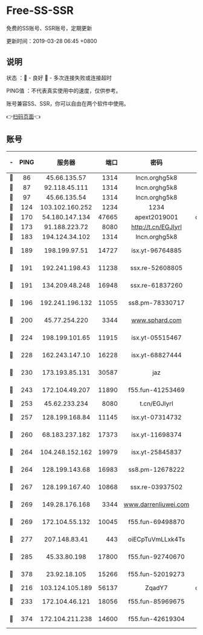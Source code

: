 # Free-SS-SSR

免费的SS账号、SSR账号，定期更新

更新时间：2019-03-28 06:45 +0800

## 说明

状态     ：🙂 - 良好 🙁 - 多次连接失败或连接超时

PING值   ：不代表真实使用中的速度，仅供参考。

账号兼容SS、SSR，你可以自由在两个软件中使用。

👉[扫码页面](https://liesauer.github.io/Free-SS-SSR/)👈

## 账号

|-|PING|服务器|端口|密码|加密方式|区域|
|:----:|:----:|:-----:|-----:|:----:|:----:|:----:|
|🙂|86|45.66.135.57|1314|lncn.orghg5k8|rc4|US|
|🙂|87|92.118.45.111|1314|lncn.orghg5k8|rc4|GR|
|🙂|97|45.66.135.54|1314|lncn.orghg5k8|rc4|US|
|🙂|124|103.102.160.252|1234|1234|rc4-md5|JP|
|🙂|170|54.180.147.134|47665|apext2019001|chacha20|KR|
|🙂|173|91.188.223.72|8080|http://t.cn/EGJIyrl|rc4-md5|RU|
|🙂|183|194.124.34.102|1314|lncn.orghg5k8|rc4|JP|
|🙂|189|198.199.97.51|14727|isx.yt-96764885|aes-256-cfb|US|
|🙂|191|192.241.198.43|11238|ssx.re-52608805|aes-256-cfb|US|
|🙂|191|134.209.48.248|16948|ssx.re-61837260|aes-256-cfb|US|
|🙂|196|192.241.196.132|11055|ss8.pm-78330717|aes-256-cfb|US|
|🙂|200|45.77.254.220|3344|www.sphard.com|aes-256-cfb|SG|
|🙂|224|198.199.101.65|11915|isx.yt-05515467|aes-256-cfb|US|
|🙂|228|162.243.147.10|16228|isx.yt-68827444|aes-256-cfb|US|
|🙂|230|173.193.85.131|30587|jaz|aes-256-cfb|US|
|🙂|243|172.104.49.207|11890|f55.fun-41253469|aes-256-cfb|SG|
|🙂|253|45.62.233.234|8080|t.cn/EGJIyrl|rc4-md5|CA|
|🙂|257|128.199.168.84|11145|isx.yt-07314732|aes-256-cfb|SG|
|🙂|260|68.183.237.182|17373|isx.yt-11698374|aes-256-cfb|SG|
|🙂|264|104.248.152.162|19979|isx.yt-25845837|aes-256-cfb|SG|
|🙂|264|128.199.143.68|16983|ss8.pm-12678222|aes-256-cfb|SG|
|🙂|267|128.199.167.40|10868|ssx.re-03937502|aes-256-cfb|SG|
|🙂|269|149.28.176.168|3344|www.darrenliuwei.com|aes-256-cfb|AU|
|🙂|269|172.104.55.132|10045|f55.fun-69498870|aes-256-cfb|SG|
|🙂|277|207.148.83.41|443|oiECpTuVmLLxk4Ts|aes-256-cfb|AU|
|🙂|285|45.33.80.198|17800|f55.fun-92740670|aes-256-cfb|US|
|🙂|378|23.92.18.105|15266|f55.fun-52019273|aes-256-cfb|US|
|🙂|216|103.124.105.189|56137|ZqadY7|chacha20|US|
|🙂|233|172.104.46.121|18056|f55.fun-85969675|aes-256-cfb|SG|
|🙂|374|172.104.211.238|14600|f55.fun-42619304|aes-256-cfb|US|
